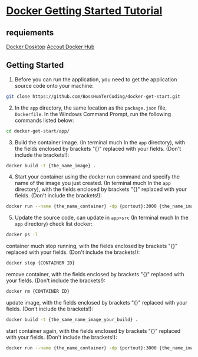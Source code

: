 # [Docker Getting Started Tutorial](https://docs.docker.com/get-started/)

## requiements
[Docker Dosktop](https://www.docker.com/)
[Accout Docker Hub](https://hub.docker.com/)

## Getting Started

1. Before you can run the application, you need to get the application source code onto your machine:

```bash
git clone https://github.com/BossHunTerCoding/docker-get-start.git
```

2. In the `app` directory, the same location as the `package.json` file,  `Dockerfile`. In the Windows Command Prompt, run the following commands listed below:
```bash
cd docker-get-start/app/
```

3. Build the container image. (In terminal much In the `app` directory), with the fields enclosed by brackets "{}" replaced with your fields. (Don't include the brackets!):
```bash
docker build -t {the_name_image} .
```

4. Start your container using the docker run command and specify the name of the image you just created. (In terminal much In the `app` directory), with the fields enclosed by brackets "{}" replaced with your fields. (Don't include the brackets!):
```bash
docker run --name {the_name_container} -dp {portout}:3000 {the_name_image}
```

5. Update the source code, can update in `app>src` (In terminal much In the `app` directory)
check list docker:
```bash
docker ps -l
```
container much stop running, with the fields enclosed by brackets "{}" replaced with your fields. (Don't include the brackets!):
```bash
docker stop {CONTAINER ID}
```
remove container, with the fields enclosed by brackets "{}" replaced with your fields. (Don't include the brackets!):
```bash
docker rm {CONTAINER ID}
```
update image, with the fields enclosed by brackets "{}" replaced with your fields. (Don't include the brackets!):
```bash
docker build -t {the_same_name_image_your_build} .
```
start container again, with the fields enclosed by brackets "{}" replaced with your fields. (Don't include the brackets!):
```bash
docker run --name {the_name_container} -dp {portout}:3000 {the_name_image}
```